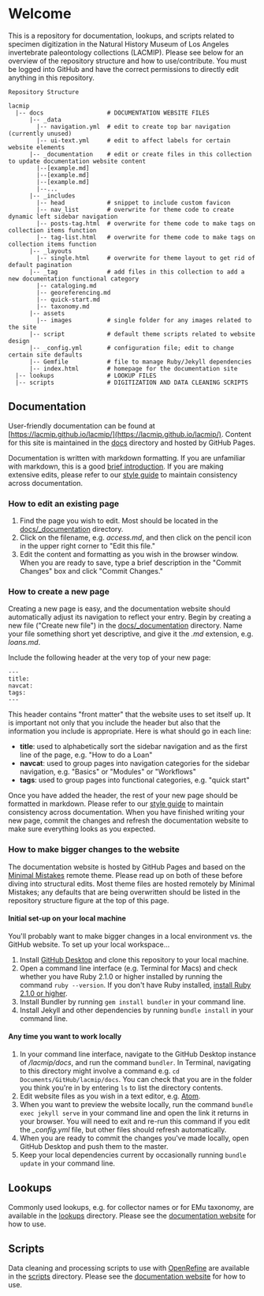 
# Welcome

This is a repository for documentation, lookups, and scripts related to specimen digitization in the Natural History Museum of Los Angeles invertebrate paleontology collections (LACMIP). Please see below for an overview of the repository structure and how to use/contribute. You must be logged into GitHub and have the correct permissions to directly edit anything in this repository.

```
Repository Structure

lacmip
  |-- docs                  # DOCUMENTATION WEBSITE FILES
      |-- _data             
        |-- navigation.yml  # edit to create top bar navigation (currently unused)
        |-- ui-text.yml     # edit to affect labels for certain website elements
      |-- _documentation    # edit or create files in this collection to update documentation website content
        |--[example.md]
        |--[example.md]
        |--[example.md]
        |--...  
      |-- _includes         
        |-- head            # snippet to include custom favicon
        |-- nav_list        # overwrite for theme code to create dynamic left sidebar navigation
        |-- posts-tag.html  # overwrite for theme code to make tags on collection items function
        |-- tag-list.html   # overwrite for theme code to make tags on collection items function
      |-- _layouts          
        |-- single.html     # overwrite for theme layout to get rid of default pagination
      |-- _tag              # add files in this collection to add a new documentation functional category
        |-- cataloging.md
        |-- georeferencing.md
        |-- quick-start.md
        |-- taxonomy.md
      |-- assets            
        |-- images          # single folder for any images related to the site
      |-- script            # default theme scripts related to website design
      |-- _config.yml       # configuration file; edit to change certain site defaults
      |-- Gemfile           # file to manage Ruby/Jekyll dependencies
      |-- index.html        # homepage for the documentation site
  |-- lookups               # LOOKUP FILES
  |-- scripts               # DIGITIZATION AND DATA CLEANING SCRIPTS

```

## Documentation

User-friendly documentation can be found at [https://lacmip.github.io/lacmip/](https://lacmip.github.io/lacmip/). Content for this site is maintained in the [docs](/docs/) directory and hosted by GitHub Pages.

Documentation is written with markdown formatting. If you are unfamiliar with markdown, this is a good [brief introduction](https://guides.github.com/features/mastering-markdown/). If you are making extensive edits, please refer to our [style guide](styleguide.md) to maintain consistency across documentation.

### How to edit an existing page

1. Find the page you wish to edit. Most should be located in the [docs/_documentation](docs/_documentation) directory.
1. Click on the filename, e.g. *access.md*, and then click on the pencil icon in the upper right corner to "Edit this file."
1. Edit the content and formatting as you wish in the browser window. When you are ready to save, type a brief description in the "Commit Changes" box and click "Commit Changes."

### How to create a new page

Creating a new page is easy, and the documentation website should automatically adjust its navigation to reflect your entry. Begin by creating a new file ("Create new file") in the [docs/_documentation](docs/_documentation) directory. Name your file something short yet descriptive, and give it the *.md* extension, e.g. *loans.md*.

Include the following header at the very top of your new page:
```
---
title:
navcat:
tags:
---
```
This header contains "front matter" that the website uses to set itself up. It is important not only that you include the header but also that the information you include is appropriate. Here is what should go in each line:
- **title**: used to alphabetically sort the sidebar navigation and as the first line of the page, e.g. "How to do a Loan"
- **navcat**: used to group pages into navigation categories for the sidebar navigation, e.g. "Basics" or "Modules" or "Workflows"
- **tags**: used to group pages into functional categories, e.g. "quick start"

Once you have added the header, the rest of your new page should be formatted in markdown. Please refer to our [style guide](styleguide.md) to maintain consistency across documentation. When you have finished writing your new page, commit the changes and refresh the documentation website to make sure everything looks as you expected.

### How to make bigger changes to the website

The documentation website is hosted by GitHub Pages and based on the [Minimal Mistakes](mistakes.github.io/minimal-mistakes) remote theme. Please read up on both of these before diving into structural edits. Most theme files are hosted remotely by Minimal Mistakes; any defaults that are being overwritten should be listed in the repository structure figure at the top of this page.

#### Initial set-up on your local machine

You'll probably want to make bigger changes in a local environment vs. the GitHub website. To set up your local workspace...

1. Install [GitHub Desktop](https://desktop.github.com/) and clone this repository to your local machine.
1. Open a command line interface (e.g. Terminal for Macs) and check whether you have Ruby 2.1.0 or higher installed by running the command `ruby --version`. If you don't have Ruby installed, [install Ruby 2.1.0 or higher](https://www.ruby-lang.org/en/documentation/installation/).
1. Install Bundler by running `gem install bundler` in your command line.
1. Install Jekyll and other dependencies by running `bundle install` in your command line.

#### Any time you want to work locally

1. In your command line interface, navigate to the GitHub Desktop instance of */lacmip/docs*, and run the command `bundler`. In Terminal, navigating to this directory might involve a command e.g. `cd Documents/GitHub/lacmip/docs`. You can check that you are in the folder you think you're in by entering `ls` to list the directory contents.
1. Edit website files as you wish in a text editor, e.g. [Atom](https://atom.io/).
1. When you want to preview the website locally, run the command `bundle exec jekyll serve` in your command line and open the link it returns in your browser. You will need to exit and re-run this command if you edit the *_config.yml* file, but other files should refresh automatically.
1. When you are ready to commit the changes you've made locally, open GitHub Desktop and push them to the master.
1. Keep your local dependencies current by occasionally running `bundle update` in your command line.

## Lookups

 Commonly used lookups, e.g. for collector names or for EMu taxonomy, are available in the [lookups](/lookups/) directory. Please see the [documentation website](https://lacmip.github.io/lacmip/) for how to use.

## Scripts

Data cleaning and processing scripts to use with [OpenRefine](http://openrefine.org) are available in the [scripts](/scripts/) directory. Please see the [documentation website](https://lacmip.github.io/lacmip/) for how to use.
